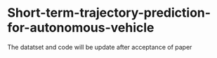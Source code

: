 # Short-term-trajectory-prediction-for-autonomous-vehicle


The datatset and code will be update after acceptance of paper 
